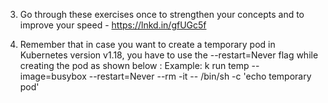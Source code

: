 

3) Go through these exercises once to strengthen your concepts and to improve your speed - https://lnkd.in/gfUGc5f

4) Remember that in case you want to create a temporary pod in Kubernetes version v1.18, you have to use the --restart=Never flag while creating the pod as shown below :
Example: k run temp --image=busybox --restart=Never --rm -it -- /bin/sh -c 'echo temporary pod'